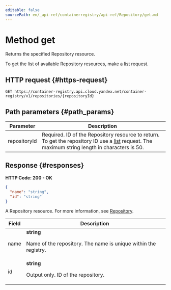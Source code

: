 ```yaml
---
editable: false
sourcePath: en/_api-ref/containerregistry/api-ref/Repository/get.md
---
```


# Method get
Returns the specified Repository resource.
 
To get the list of available Repository resources, make a [list](/docs/container-registry/api-ref/Repository/list) request.
 
## HTTP request {#https-request}
```
GET https://container-registry.api.cloud.yandex.net/container-registry/v1/repositories/{repositoryId}
```
 
## Path parameters {#path_params}
 
Parameter | Description
--- | ---
repositoryId | Required. ID of the Repository resource to return.  To get the repository ID use a [list](/docs/container-registry/api-ref/Repository/list) request.  The maximum string length in characters is 50.
 
## Response {#responses}
**HTTP Code: 200 - OK**

```json 
{
  "name": "string",
  "id": "string"
}
```
A Repository resource. For more information, see [Repository](/docs/cloud/container-registry/repository).
 
Field | Description
--- | ---
name | **string**<br><p>Name of the repository. The name is unique within the registry.</p> 
id | **string**<br><p>Output only. ID of the repository.</p> 